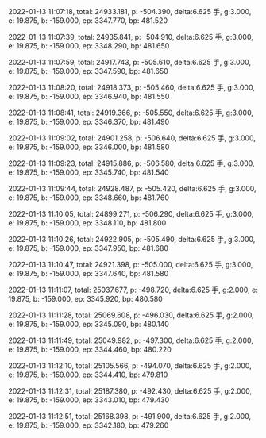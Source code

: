 2022-01-13 11:07:18, total: 24933.181, p: -504.390, delta:6.625 手, g:3.000, e: 19.875, b: -159.000, ep: 3347.770, bp: 481.520

2022-01-13 11:07:39, total: 24935.841, p: -504.910, delta:6.625 手, g:3.000, e: 19.875, b: -159.000, ep: 3348.290, bp: 481.650

2022-01-13 11:07:59, total: 24917.743, p: -505.610, delta:6.625 手, g:3.000, e: 19.875, b: -159.000, ep: 3347.590, bp: 481.650

2022-01-13 11:08:20, total: 24918.373, p: -505.460, delta:6.625 手, g:3.000, e: 19.875, b: -159.000, ep: 3346.940, bp: 481.550

2022-01-13 11:08:41, total: 24919.366, p: -505.550, delta:6.625 手, g:3.000, e: 19.875, b: -159.000, ep: 3346.370, bp: 481.490

2022-01-13 11:09:02, total: 24901.258, p: -506.640, delta:6.625 手, g:3.000, e: 19.875, b: -159.000, ep: 3346.000, bp: 481.580

2022-01-13 11:09:23, total: 24915.886, p: -506.580, delta:6.625 手, g:3.000, e: 19.875, b: -159.000, ep: 3345.740, bp: 481.540

2022-01-13 11:09:44, total: 24928.487, p: -505.420, delta:6.625 手, g:3.000, e: 19.875, b: -159.000, ep: 3348.660, bp: 481.760

2022-01-13 11:10:05, total: 24899.271, p: -506.290, delta:6.625 手, g:3.000, e: 19.875, b: -159.000, ep: 3348.110, bp: 481.800

2022-01-13 11:10:26, total: 24922.905, p: -505.490, delta:6.625 手, g:3.000, e: 19.875, b: -159.000, ep: 3347.950, bp: 481.680

2022-01-13 11:10:47, total: 24921.398, p: -505.000, delta:6.625 手, g:3.000, e: 19.875, b: -159.000, ep: 3347.640, bp: 481.580

2022-01-13 11:11:07, total: 25037.677, p: -498.720, delta:6.625 手, g:2.000, e: 19.875, b: -159.000, ep: 3345.920, bp: 480.580

2022-01-13 11:11:28, total: 25069.608, p: -496.030, delta:6.625 手, g:2.000, e: 19.875, b: -159.000, ep: 3345.090, bp: 480.140

2022-01-13 11:11:49, total: 25049.982, p: -497.300, delta:6.625 手, g:2.000, e: 19.875, b: -159.000, ep: 3344.460, bp: 480.220

2022-01-13 11:12:10, total: 25105.566, p: -494.070, delta:6.625 手, g:2.000, e: 19.875, b: -159.000, ep: 3344.410, bp: 479.810

2022-01-13 11:12:31, total: 25187.380, p: -492.430, delta:6.625 手, g:2.000, e: 19.875, b: -159.000, ep: 3343.010, bp: 479.430

2022-01-13 11:12:51, total: 25168.398, p: -491.900, delta:6.625 手, g:2.000, e: 19.875, b: -159.000, ep: 3342.180, bp: 479.260